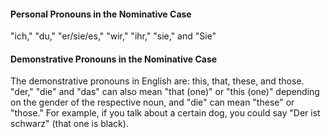 #### Personal Pronouns in the Nominative Case
"ich," "du," "er/sie/es," "wir," "ihr," "sie," and "Sie"

#### Demonstrative Pronouns in the Nominative Case
The demonstrative pronouns in English are: this, that, these, and those.
"der," "die" and "das" can also mean "that (one)" or "this (one)" depending on the gender of the respective noun,
and "die" can mean "these" or "those."
For example, if you talk about a certain dog, you could say "Der ist schwarz" (that one is black).


